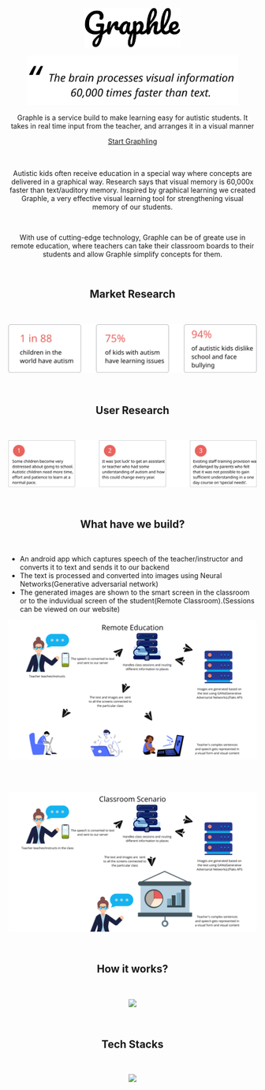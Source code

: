 <p align="center">
 <img height="80" src = "https://github.com/IshaanOhri/NLP-Project/blob/master/Assets/img/Graphle.png">
</p>

<p align="center">
 <img height="100" src = "https://github.com/IshaanOhri/NLP-Project/blob/master/Assets/img/Quote.svg">
</p>

<p align="center">Graphle is a service build to make learning easy for autistic students. It takes in real time input from the teacher, and arranges it in a visual manner</p>

<div align="center">
  <a href="https://graphle.ml">Start Graphling</a>
</div>
<br>
<br>
<p align="center">Autistic kids often receive education in a special way where concepts are delivered in a graphical way. Research says that visual memory is 60,000x faster than text/auditory memory. Inspired by graphical learning we created Graphle, a very effective visual learning tool for strengthening visual memory of our students.
</p>
<br>
<p align="center">
With use of cutting-edge technology, Graphle can be of greate use in remote education, where teachers can take their classroom boards to their students and allow Graphle simplify concepts for them.
</p>

<br>
<h2 align="center">Market Research</h2>
<br>

<p align="center">
 <img src = "https://github.com/IshaanOhri/NLP-Project/blob/master/Assets/img/Stats.svg">
</p>

<br>
<h2 align="center">User Research</h2>
<br>

<p align="center">
 <img src = "https://github.com/IshaanOhri/NLP-Project/blob/master/Assets/img/stats2.svg">
</p>

<br>
<h2 align="center">What have we build?</h2>
<br>

 - An android app which captures speech of the teacher/instructor and converts it to text and sends it to our backend
  - The text is processed and converted into images using Neural Networks(Generative adversarial network)
  - The generated images are shown to the smart screen in the classroom or to the induvidual screen of the student(Remote Classroom).(Sessions can be viewed on our website)

<p align="center">
 <img src = "https://github.com/IshaanOhri/NLP-Project/blob/master/Assets/img/remote.png">
</p>
<br>
<br>
<p align="center">
 <img src = "https://github.com/IshaanOhri/NLP-Project/blob/master/Assets/img/classroom.png">
</p>

<br>
<h2 align="center">How it works?</h2>
<br>

<p align="center">
 <img src = "https://github.com/IshaanOhri/NLP-Project/blob/master/Assets/img/workflow.svg">
</p>

<br>
<h2 align="center">Tech Stacks</h2>
<br>

<p align="center">
 <img src = "https://github.com/IshaanOhri/NLP-Project/blob/master/Assets/img/TechStacks.png">
</p>
